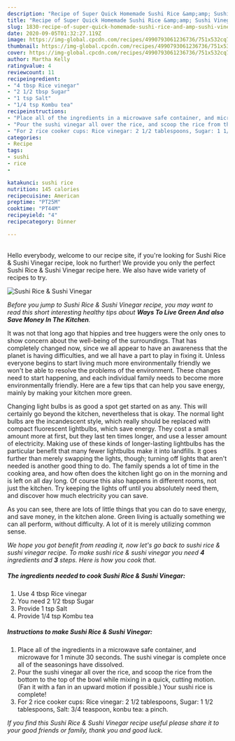```yaml
---
description: "Recipe of Super Quick Homemade Sushi Rice &amp;amp; Sushi Vinegar"
title: "Recipe of Super Quick Homemade Sushi Rice &amp;amp; Sushi Vinegar"
slug: 1830-recipe-of-super-quick-homemade-sushi-rice-and-amp-sushi-vinegar
date: 2020-09-05T01:32:27.119Z
image: https://img-global.cpcdn.com/recipes/4990793061236736/751x532cq70/sushi-rice-sushi-vinegar-recipe-main-photo.jpg
thumbnail: https://img-global.cpcdn.com/recipes/4990793061236736/751x532cq70/sushi-rice-sushi-vinegar-recipe-main-photo.jpg
cover: https://img-global.cpcdn.com/recipes/4990793061236736/751x532cq70/sushi-rice-sushi-vinegar-recipe-main-photo.jpg
author: Martha Kelly
ratingvalue: 4
reviewcount: 11
recipeingredient:
- "4 tbsp Rice vinegar"
- "2 1/2 tbsp Sugar"
- "1 tsp Salt"
- "1/4 tsp Kombu tea"
recipeinstructions:
- "Place all of the ingredients in a microwave safe container, and microwave for 1 minute 30 seconds. The sushi vinegar is complete once all of the seasonings have dissolved."
- "Pour the sushi vinegar all over the rice, and scoop the rice from the bottom to the top of the bowl while mixing in a quick, cutting motion. (Fan it with a fan in an upward motion if possible.) Your sushi rice is complete!"
- "For 2 rice cooker cups: Rice vinegar: 2 1/2 tablespoons, Sugar: 1 1/2 tablespoons, Salt: 3/4 teaspoon, konbu tea: a pinch."
categories:
- Recipe
tags:
- sushi
- rice
- 

katakunci: sushi rice  
nutrition: 145 calories
recipecuisine: American
preptime: "PT25M"
cooktime: "PT44M"
recipeyield: "4"
recipecategory: Dinner

---
```

<br>
Hello everybody, welcome to our recipe site, if you're looking for Sushi Rice &amp; Sushi Vinegar recipe, look no further! We provide you only the perfect Sushi Rice &amp; Sushi Vinegar recipe here. We also have wide variety of recipes to try.
<br>


![Sushi Rice &amp; Sushi Vinegar](https://img-global.cpcdn.com/recipes/4990793061236736/751x532cq70/sushi-rice-sushi-vinegar-recipe-main-photo.jpg)

<i>Before you jump to Sushi Rice &amp; Sushi Vinegar recipe, you may want to read this short interesting healthy tips about 
<strong>Ways To Live Green And also Save Money In The Kitchen</strong>.</i>
</br>

It was not that long ago that hippies and tree huggers were the only ones to show concern about the well-being of the surroundings. That has completely changed now, since we all appear to have an awareness that the planet is having difficulties, and we all have a part to play in fixing it. Unless everyone begins to start living much more environmentally friendly we won't be able to resolve the problems of the environment. These changes need to start happening, and each individual family needs to become more environmentally friendly. Here are a few tips that can help you save energy, mainly by making your kitchen more green.

Changing light bulbs is as good a spot get started on as any. This will certainly go beyond the kitchen, nevertheless that is okay. The normal light bulbs are the incandescent style, which really should be replaced with compact fluorescent lightbulbs, which save energy. They cost a small amount more at first, but they last ten times longer, and use a lesser amount of electricity. Making use of these kinds of longer-lasting lightbulbs has the particular benefit that many fewer lightbulbs make it into landfills. It goes further than merely swapping the lights, though; turning off lights that aren't needed is another good thing to do. The family spends a lot of time in the cooking area, and how often does the kitchen light go on in the morning and is left on all day long. Of course this also happens in different rooms, not just the kitchen. Try keeping the lights off until you absolutely need them, and discover how much electricity you can save.

As you can see, there are lots of little things that you can do to save energy, and save money, in the kitchen alone. Green living is actually something we can all perform, without difficulty. A lot of it is merely utilizing common sense.


<i>We hope you got benefit from reading it, now let's go back to sushi rice &amp; sushi vinegar recipe. To make sushi rice &amp; sushi vinegar you need <strong>4</strong> ingredients and <strong>3</strong> steps. Here is how you cook that.
</i>

##### The ingredients needed to cook Sushi Rice &amp; Sushi Vinegar:

1. Use 4 tbsp Rice vinegar
1. You need 2 1/2 tbsp Sugar
1. Provide 1 tsp Salt
1. Provide 1/4 tsp Kombu tea


##### Instructions to make Sushi Rice &amp; Sushi Vinegar:

1. Place all of the ingredients in a microwave safe container, and microwave for 1 minute 30 seconds. The sushi vinegar is complete once all of the seasonings have dissolved.
1. Pour the sushi vinegar all over the rice, and scoop the rice from the bottom to the top of the bowl while mixing in a quick, cutting motion. (Fan it with a fan in an upward motion if possible.) Your sushi rice is complete!
1. For 2 rice cooker cups: Rice vinegar: 2 1/2 tablespoons, Sugar: 1 1/2 tablespoons, Salt: 3/4 teaspoon, konbu tea: a pinch.


<i>If you find this Sushi Rice &amp; Sushi Vinegar recipe useful please share it to your good friends or family, thank you and good luck.</i>
